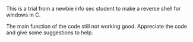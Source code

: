 This is a trial from a newbie info sec student to make a reverse shell for windows in C.


The main function of the code still not working good.
Appreciate the code and give some suggestions to help.
